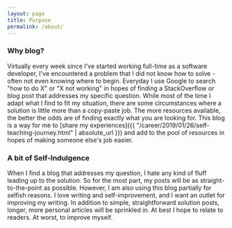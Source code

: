 ```yaml
---
layout: page
title: Purpose
permalink: /about/
---
```


### Why blog?

Virtually every week since I've started working full-time as a software developer, I've encountered a problem that I did not know how to solve - often not even knowing where to begin. Everyday I use Google to search "how to do X" or "X not working" in hopes of finding a StackOverflow or blog post that addresses my specific question. While most of the time I adapt what I find to fit my situation, there are some circumstances where a solution is little more than a copy-paste job. The more resources available, the better the odds are of finding exactly what you are looking for. This blog is a way for me to [share my experiences]({{ "/career/2019/01/26/self-teaching-journey.html" | absolute_url }}) and add to the pool of resources in hopes of making someone else's job easier. 

### A bit of Self-Indulgence

When I find a blog that addresses my question, I hate any kind of fluff leading up to the solution. So for the most part, my posts will be as straight-to-the-point as possible. However, I am also using this blog partially for selfish reasons. I love writing and self-improvement, and I want an outlet for improving my writing. In addition to simple, straightforward solution posts, longer, more personal articles will be sprinkled in. At best I hope to relate to readers. At worst, to improve myself.
